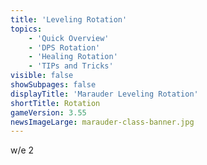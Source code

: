 ```yaml
---
title: 'Leveling Rotation'
topics:
    - 'Quick Overview'
    - 'DPS Rotation'
    - 'Healing Rotation'
    - 'TIPs and Tricks'
visible: false
showSubpages: false
displayTitle: 'Marauder Leveling Rotation'
shortTitle: Rotation
gameVersion: 3.55
newsImageLarge: marauder-class-banner.jpg
---
```


w/e 2